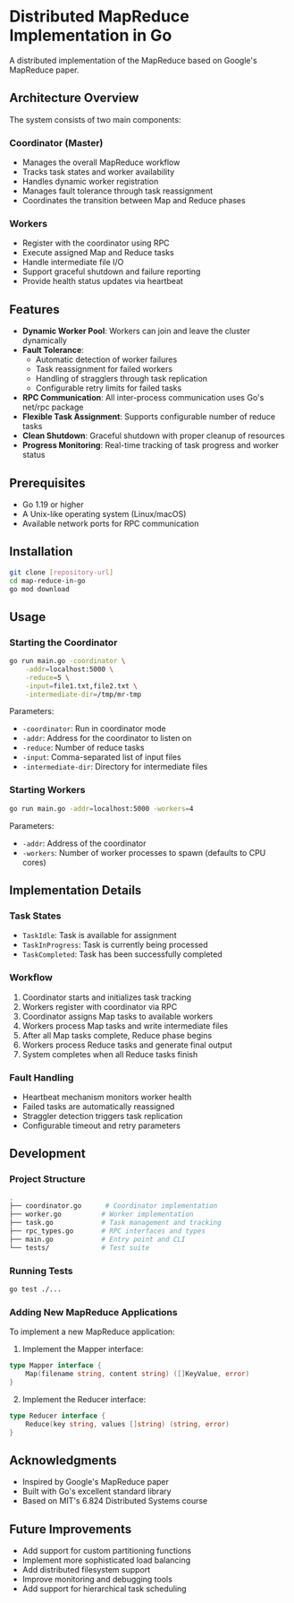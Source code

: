 # Distributed MapReduce Implementation in Go

A distributed implementation of the MapReduce based on Google's MapReduce paper.

## Architecture Overview

The system consists of two main components:

### Coordinator (Master)

- Manages the overall MapReduce workflow
- Tracks task states and worker availability
- Handles dynamic worker registration
- Manages fault tolerance through task reassignment
- Coordinates the transition between Map and Reduce phases

### Workers

- Register with the coordinator using RPC
- Execute assigned Map and Reduce tasks
- Handle intermediate file I/O
- Support graceful shutdown and failure reporting
- Provide health status updates via heartbeat

## Features

- **Dynamic Worker Pool**: Workers can join and leave the cluster dynamically
- **Fault Tolerance**:
  - Automatic detection of worker failures
  - Task reassignment for failed workers
  - Handling of stragglers through task replication
  - Configurable retry limits for failed tasks
- **RPC Communication**: All inter-process communication uses Go's net/rpc package
- **Flexible Task Assignment**: Supports configurable number of reduce tasks
- **Clean Shutdown**: Graceful shutdown with proper cleanup of resources
- **Progress Monitoring**: Real-time tracking of task progress and worker status

## Prerequisites

- Go 1.19 or higher
- A Unix-like operating system (Linux/macOS)
- Available network ports for RPC communication

## Installation

```bash
git clone [repository-url]
cd map-reduce-in-go
go mod download
```

## Usage

### Starting the Coordinator

```bash
go run main.go -coordinator \
    -addr=localhost:5000 \
    -reduce=5 \
    -input=file1.txt,file2.txt \
    -intermediate-dir=/tmp/mr-tmp
```

Parameters:

- `-coordinator`: Run in coordinator mode
- `-addr`: Address for the coordinator to listen on
- `-reduce`: Number of reduce tasks
- `-input`: Comma-separated list of input files
- `-intermediate-dir`: Directory for intermediate files

### Starting Workers

```bash
go run main.go -addr=localhost:5000 -workers=4
```

Parameters:

- `-addr`: Address of the coordinator
- `-workers`: Number of worker processes to spawn (defaults to CPU cores)

## Implementation Details

### Task States

- `TaskIdle`: Task is available for assignment
- `TaskInProgress`: Task is currently being processed
- `TaskCompleted`: Task has been successfully completed

### Workflow

1. Coordinator starts and initializes task tracking
2. Workers register with coordinator via RPC
3. Coordinator assigns Map tasks to available workers
4. Workers process Map tasks and write intermediate files
5. After all Map tasks complete, Reduce phase begins
6. Workers process Reduce tasks and generate final output
7. System completes when all Reduce tasks finish

### Fault Handling

- Heartbeat mechanism monitors worker health
- Failed tasks are automatically reassigned
- Straggler detection triggers task replication
- Configurable timeout and retry parameters

## Development

### Project Structure

```bash
.
├── coordinator.go      # Coordinator implementation
├── worker.go          # Worker implementation
├── task.go            # Task management and tracking
├── rpc_types.go       # RPC interfaces and types
├── main.go            # Entry point and CLI
└── tests/             # Test suite
```

### Running Tests

```bash
go test ./...
```

### Adding New MapReduce Applications

To implement a new MapReduce application:

1. Implement the Mapper interface:

```go
type Mapper interface {
    Map(filename string, content string) ([]KeyValue, error)
}
```

2. Implement the Reducer interface:

```go
type Reducer interface {
    Reduce(key string, values []string) (string, error)
}
```

## Acknowledgments

- Inspired by Google's MapReduce paper
- Built with Go's excellent standard library
- Based on MIT's 6.824 Distributed Systems course

## Future Improvements

- Add support for custom partitioning functions
- Implement more sophisticated load balancing
- Add distributed filesystem support
- Improve monitoring and debugging tools
- Add support for hierarchical task scheduling
